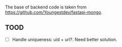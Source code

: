 The base of backend code is taken from https://github.com/Youngestdev/fastapi-mongo.

## TOOD
- [ ] Handle uniqueness:  uid + url?. Need better solution.